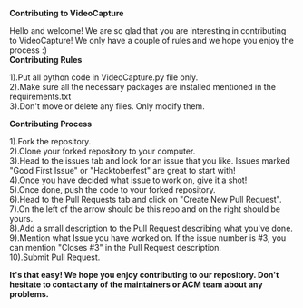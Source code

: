**Contributing to VideoCapture**

Hello and welcome! We are so glad that you are interesting in contributing to VideoCapture!
We only have a couple of rules and we hope you enjoy the process :)<br/>
**Contributing Rules**

   1).Put all python code in VideoCapture.py file only.<br/>
   2).Make sure all the necessary packages are installed mentioned in the requirements.txt<br/>
   3).Don't move or delete any files. Only modify them.<br/>

**Contributing Process**<br/>

   1).Fork the repository.<br/>
   2).Clone your forked repository to your computer.<br/>
   3).Head to the issues tab and look for an issue that you like. Issues marked "Good First Issue" or "Hacktoberfest" are great to start with!<br/>
   4).Once you have decided what issue to work on, give it a shot!<br/>
   5).Once done, push the code to your forked repository.<br/>
   6).Head to the Pull Requests tab and click on "Create New Pull Request".<br/>
   7).On the left of the arrow should be this repo and on the right should be yours.<br/>
   8).Add a small description to the Pull Request describing what you've done.<br/>
   9).Mention what Issue you have worked on. If the issue number is #3, you can mention "Closes #3" in the Pull Request description.<br/>
   10).Submit Pull Request.<br/>

**It's that easy! We hope you enjoy contributing to our repository. Don't hesitate to contact any of the maintainers or ACM team about any problems.**
